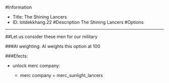 #Information
 - Title: The Shining Lancers
 - ID: lotdekkhang.22
#Description
The Shining Lancers
#Options

___
##Let us consider these men for our military

###AI weighting:
AI weights this option at 100


###Efects:<ul><li>unlock merc company:</li><ul><li>merc company = merc_sunlight_lancers</li></ul></ul>
